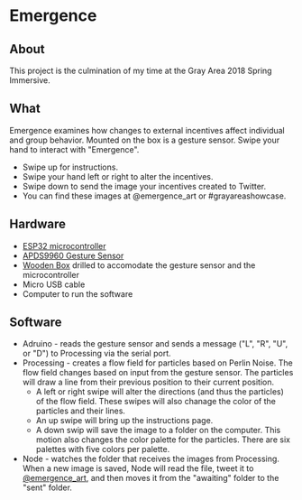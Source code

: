 # Emergence

## About
This project is the culmination of my time at the Gray Area 2018 Spring Immersive.

## What
Emergence examines how changes to external incentives affect individual and group behavior. Mounted on the box is a gesture sensor. Swipe your hand to interact with "Emergence". 
* Swipe up for instructions. 
* Swipe your hand left or right to alter the incentives. 
* Swipe down to send the image your incentives created to Twitter. 
* You can find these images at @emergence_art or #grayareashowcase.

## Hardware
* [ESP32 microcontroller](https://www.adafruit.com/product/3591)
* [APDS9960 Gesture Sensor](https://www.adafruit.com/product/3595)
* [Wooden Box](https://www.woodcraft.com/products/walnut-hollow-basswood-box-3-98in-x-5-83in-x-3-94in) drilled to accomodate the gesture sensor and the microcontroller
* Micro USB cable
* Computer to run the software

## Software
* Adruino - reads the gesture sensor and sends a message ("L", "R", "U", or "D") to Processing via the serial port.
* Processing - creates a flow field for particles based on Perlin Noise. The flow field changes based on input from the gesture sensor. The particles will draw a line from their previous position to their current position.
  * A left or right swipe will alter the directions (and thus the particles) of the flow field. These swipes will also chanage the color of the particles and their lines.
  * An up swipe will bring up the instructions page.
  * A down swip will save the image to a folder on the computer. This motion also changes the color palette for the particles. There are six palettes with five colors per palette.
* Node - watches the folder that receives the images from Processing. When a new image is saved, Node will read the file, tweet it to [@emergence_art](https://www.twitter.com/emergence_art), and then moves it from the "awaiting" folder to the "sent" folder.

